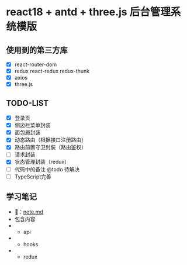 # react18 + antd + three.js 后台管理系统模版

## 使用到的第三方库
- [x] react-router-dom
- [x] redux react-redux redux-thunk
- [x] axios
- [x] three.js

## TODO-LIST
- [x] 登录页
- [x] 侧边栏菜单封装
- [x] 面包屑封装
- [x] 动态路由（根据接口注册路由）
- [x] 路由前置守卫封装（路由鉴权）
- [ ] 请求封装
- [x] 状态管理封装（redux）
- [ ] 代码中的备注 @todo 待解决
- [ ] TypeScript完善

## 学习笔记
- 🔗：[note.md](note.md)
- 包含内容
- - api
- - hooks
- - redux